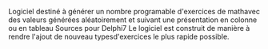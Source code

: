 Logiciel destiné à générer un nombre programable d'exercices de mathavec des valeurs générées aléatoirement et suivant une présentation en colonne ou en tableau
Sources pour Delphi7
Le logiciel est construit de manière à rendre l'ajout de nouveau typesd'exercices le plus rapide possible.
